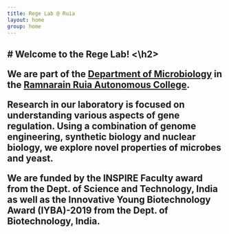 ```yaml
---
title: Rege Lab @ Ruia
layout: home
group: home
---
```


<h2> # Welcome to the Rege Lab! <\h2>

We are part of the [Department of Microbiology](https://www.ruiacollege.edu/Department/Deptindex.aspx?page=a&ItemID=caeca&nDeptID=ee) in the [Ramnarain Ruia Autonomous College](http://www.ruiacollege.edu/).

Research in our laboratory is focused on understanding various aspects of **gene regulation**.  Using a combination of **genome engineering, synthetic biology and nuclear biology**, we explore novel properties of microbes and yeast. 

We are **funded** by the **INSPIRE Faculty award** from the Dept. of Science and Technology, India as well as the **Innovative Young Biotechnology Award (IYBA)-2019** from the Dept. of Biotechnology, India.
